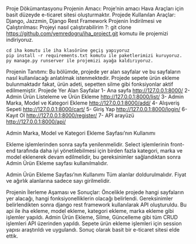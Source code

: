 Proje Dökümantasyonu
Projenin Amacı:
	Proje’nin amacı Hava Araçları için basit düzeyde e-ticaret sitesi oluşturmaktır.
Projede Kullanılan Araçlar:
	Django, Jazzmin, Django Rest Framework
Projenin İndirilmesi ve Çalıştırılması:
	Projeyi nasıl çalıştırabilirim ?:
	git clone https://github.com/yemredogru/iha_project.git komutu ile projemizi indiriyoruz.
	
	cd iha komutu ile iha klasörüne geçiş yapıyoruz
	pip install -r requirements.txt komutu ile paketlerimizi kuruyoruz.
	py manage.py runserver ile projemizi ayağa kaldırıyoruz.
	

 Projenin Tanıtımı:
  Bu bölümde, projede yer alan sayfalar ve bu sayfaların nasıl kullanılacağı anlatılmak istenmektedir.
Projede sepete ürün ekleme bulunmaktadır fakat, ürün adeti, sepetten silme gibi fonksiyonlar aktif edilmemiştir.
Projede Yer Alan Sayfalar
1-	Ana sayfa http://127.0.0.1:8000/
2-	Admin Ürün Listeleme ve Ürün Ekleme http://127.0.0.1:8000/list/
3-	Admin Marka, Model ve Kategori Ekleme http://127.0.0.1:8000/add/
4-	Alışveriş Sepeti http://127.0.0.1:8000/cart/
5-	Giriş Yap http://127.0.0.1:8000/login/
6-	Kayıt Ol http://127.0.0.1:8000/register/
7-	API arayüzü http://127.0.0.1:8000/api/


Admin Marka, Model ve Kategori Ekleme Sayfası’nın Kullanımı

Ekleme işlemlerinden sonra sayfa yenilenmelidir.
Select işlemlerinin front-end tarafında daha iyi yönetilebilmesi için birden fazla kategori, marka ve model eklenerek devam edilmelidir, bu gereksinimler sağlandıktan sonra Admin Ürün Ekleme sayfası kullanılmalıdır.



Admin Ürün Ekleme Sayfası’nın Kullanımı
	Tüm alanlar doldurulmalıdır.
	Fiyat ve ağırlık alanlarına sadece sayı girilmelidir.
	
Projenin İlerleme Aşaması ve Sonuçlar:
	Öncelikle projede hangi sayfaların yer alacağı, hangi fonksiyonelliklerin olacağı belirlendi.
	Gereksinimler belirlendikten sonra django rest framework kullanılarak API oluşturuldu. Bu api ile iha ekleme, model ekleme, kategori ekleme, marka ekleme gibi işlemler yapıldı.
	Admin Ürün Ekleme, Silme, Güncelleme gibi tüm CRUD işlemleri API üzerinden yapıldı.
	Sepete ürün ekleme işlemleri için session yapısı araştırıldı ve uygulandı.
	Sonuç olarak basit bir e-ticaret sitesi elde ettik.



